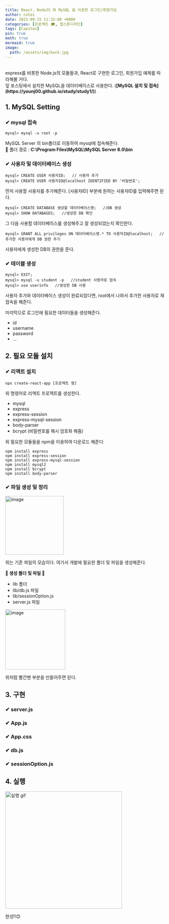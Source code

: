 ```yaml
---
title: React, NodeJS 와 MySQL 을 이용한 로그인/회원가입
author: cotes
date: 2023-09-15 11:33:00 +0800
categories: [프로젝트 🎓, 캡스톤디자인]
tags: [Capston]
pin: true
math: true
mermaid: true
image:
  path: /assets/img/back.jpg
---
```


<br>
express를 비롯한 Node.js의 모듈들과, React로 구현한 로그인, 회원가입 예제를 따라해볼 거다.<br>
앞 포스팅에서 설치한 MySQL을 데이터베이스로 사용한다. (<b>[MySQL 설치 및 접속](https://younj00.github.io/study/study1/)</b>)

## 1. MySQL Setting

### ✔ mysql 접속

```
mysql> mysql -u root -p
```
MySQL Server 의 bin폴더로 이동하여 mysql에 접속해준다.<br>
📁 폴더 경로 : <b>C:\Program Files\MySQL\MySQL Server 8.0\bin</b>


### ✔ 사용자 및 데이터베이스 생성

```
mysql> CREATE USER 사용자ID;   // 사용자 추가
mysql> CREATE USER 사용자ID@localhost IDENTIFIED BY '비밀번호';
```
먼저 사용할 사용자를 추가해준다. [사용자ID] 부분에 원하는 사용자ID를 입력해주면 된다.

```
mysql> CREATE DATABASE 생성할 데이터베이스명;   //DB 생성
mysql> SHOW DATABASES;   //생성한 DB 확인
```
그 다음 사용할 데이터베이스를 생성해주고 잘 생성되었는지 확인한다.


```
mysql> GRANT ALL privileges ON 데이터베이스명.* TO 사용자ID@localhost;   //추가한 사용자에게 DB 권한 주기
```
사용자에게 생성한 DB의 권한을 준다.


### ✔ 테이블 생성

```
mysql> EXIT;
mysql> mysql -u student -p   //student 사용자로 접속
mysql> use userinfo   //생성한 DB 사용
```
사용자 추가와 데이터베이스 생성이 완료되었다면, root에서 나와서 추가한 사용자로 재접속을 해준다. <br>

<script src="https://gist.github.com/YounJ00/5172f2ff424693039afca5d0477a6474.js"></script>
마지막으로 로그인에 필요한 데이터들을 생성해준다.<br>
- id
- username
- password
- ...


## 2. 필요 모듈 설치

### ✔ 리액트 설치
```
npx create-react-app [프로젝트 명]
```
위 명령어로 리액트 프로젝트를 생성한다.

- mysql
- express
- express-session
- express-mysql-session
- body-parser
- bcrypt (비밀번호를 해시 암호화 해줌)

위 필요한 모듈들을 npm을 이용하여 다운로드 해준다.

```
npm install express
npm install express-session
npm install express-mysql-session
npm install mysql2
npm install bcrypt
npm install body-parser
```

### ✔ 파일 생성 및 정리

<img width="185" alt="image" src="https://github.com/YounJ00/YounJ00.github.io/assets/91127380/87df26d1-7aea-479b-a28e-8e60c64859f4">

위는 기존 파일의 모습이다.
여기서 개발에 필요한 폴더 및 파일을 생성해준다.

<b>📂 생성 폴더 및 파일 📂</b>
- lib 폴더
- lib/db.js 파일
- lib/sessionOption.js
- server.js 파일

<img width="190" alt="image" src="https://github.com/YounJ00/YounJ00.github.io/assets/91127380/1ce4299a-8638-4b4f-85ee-e99a56477cee">


위처럼 빨간펜 부분을 만들어주면 된다.

## 3. 구현

### ✔ server.js

<script src="https://gist.github.com/YounJ00/5e90f3aea485d4a209e6070a0ae9364e.js"></script>

### ✔ App.js

<script src="https://gist.github.com/YounJ00/4ec42144ae555dc76ae5464484b19207.js"></script>

### ✔ App.css

<script src="https://gist.github.com/YounJ00/a64a76705ab4cd816867c678a5ed95f4.js"></script>

### ✔ db.js

<script src="https://gist.github.com/YounJ00/7d7aa9fa2fa4f7f272d243061a7cae4b.js"></script>

### ✔ sessionOption.js

<script src="https://gist.github.com/YounJ00/6a5f5c1886b9b7caf46fd7bb1b94aad9.js"></script>

## 4. 실행

<img width="370" alt="실행 gif" src="https://github.com/YounJ00/YounJ00.github.io/assets/91127380/8f322595-66a7-4c50-85c4-1e404a484a25">

완성!!😊
